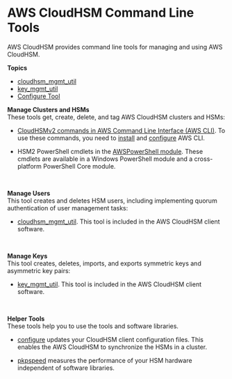 # AWS CloudHSM Command Line Tools<a name="command-line-tools"></a>

AWS CloudHSM provides command line tools for managing and using AWS CloudHSM\.

**Topics**
+ [cloudhsm\_mgmt\_util](cloudhsm_mgmt_util.md)
+ [key\_mgmt\_util](key_mgmt_util.md)
+ [Configure Tool](configure-tool.md)

**Manage Clusters and HSMs**  
These tools get, create, delete, and tag AWS CloudHSM clusters and HSMs:  
+ [CloudHSMv2 commands in AWS Command Line Interface \(AWS CLI\)](http://docs.aws.amazon.com/cli/latest/reference/cloudhsmv2/index.html)\. To use these commands, you need to [install](http://docs.aws.amazon.com/cli/latest/userguide/installing.html) and [configure](http://docs.aws.amazon.com/cli/latest/userguide/cli-chap-getting-started.html#cli-quick-configuration) AWS CLI\.
+ HSM2 PowerShell cmdlets in the [AWSPowerShell module](https://aws.amazon.com/powershell/)\. These cmdlets are available in a Windows PowerShell module and a cross\-platform PowerShell Core module\.

   

**Manage Users**  
This tool creates and deletes HSM users, including implementing quorum authentication of user management tasks:  
+ [cloudhsm\_mgmt\_util](cloudhsm_mgmt_util.md)\. This tool is included in the AWS CloudHSM client software\.

   

**Manage Keys**  
This tool creates, deletes, imports, and exports symmetric keys and asymmetric key pairs:  
+ [key\_mgmt\_util](key_mgmt_util.md)\. This tool is included in the AWS CloudHSM client software\.

   

**Helper Tools**  
These tools help you to use the tools and software libraries\.  
+ [configure](configure-tool.md) updates your CloudHSM client configuration files\. This enables the AWS CloudHSM to synchronize the HSMs in a cluster\.
+ [pkpspeed](troubleshooting-verify-hsm-performance.md) measures the performance of your HSM hardware independent of software libraries\. 

   